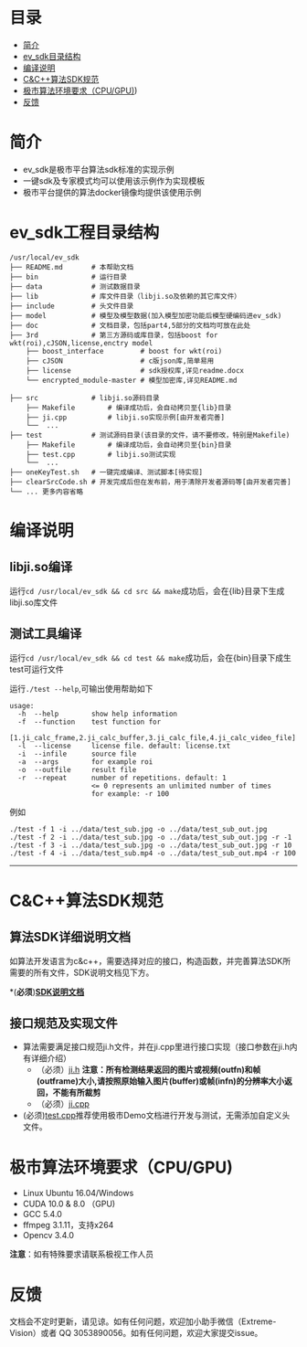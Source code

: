 # 目录
* [简介](#简介)
* [ev_sdk目录结构](#ev_sdk目录结构)
* [编译说明](#编译说明)
* [C&C++算法SDK规范](#C&C++算法SDK规范)
* [极市算法环境要求（CPU/GPU)](#极市算法环境要求（CPU/GPU))
* [反馈](#反馈)

# 简介
* ev_sdk是极市平台算法sdk标准的实现示例
* 一键sdk及专家模式均可以使用该示例作为实现模板
* 极市平台提供的算法docker镜像均提供该使用示例

# ev_sdk工程目录结构

    /usr/local/ev_sdk
    ├── README.md       # 本帮助文档
    ├── bin             # 运行目录
    ├── data            # 测试数据目录
    ├── lib             # 库文件目录（libji.so及依赖的其它库文件）
    ├── include         # 头文件目录
    ├── model           # 模型及模型数据(加入模型加密功能后模型硬编码进ev_sdk)
    ├── doc             # 文档目录，包括part4,5部分的文档均可放在此处
    ├── 3rd             # 第三方源码或库目录，包括boost for wkt(roi),cJSON,license,enctry model
        ├── boost_interface         # boost for wkt(roi)
        ├── cJSON                   # c版json库,简单易用
        ├── license                 # sdk授权库,详见readme.docx
        └── encrypted_module-master # 模型加密库,详见README.md
	
	├── src             # libji.so源码目录
        ├── Makefile        # 编译成功后，会自动拷贝至{lib}目录
        ├── ji.cpp          # libji.so实现示例[由开发者完善]
        └──  ...           
    ├── test            # 测试源码目录(该目录的文件，请不要修改，特别是Makefile)
        ├── Makefile        # 编译成功后，会自动拷贝至{bin}目录
        ├── test.cpp        # libji.so测试实现
        └──  ...           
    ├── oneKeyTest.sh   # 一键完成编译、测试脚本[待实现]
    ├── clearSrcCode.sh # 开发完成后但在发布前，用于清除开发者源码等[由开发者完善]
    └── ... 更多内容省略

# 编译说明

## libji.so编译
 运行`cd /usr/local/ev_sdk && cd src && make`成功后，会在{lib}目录下生成libji.so库文件
 
## 测试工具编译
 运行`cd /usr/local/ev_sdk && cd test && make`成功后，会在{bin}目录下成生test可运行文件
 
 运行`./test --help`,可输出使用帮助如下
 
    usage:
      -h  --help        show help information
      -f  --function    test function for 
                        [1.ji_calc_frame,2.ji_calc_buffer,3.ji_calc_file,4.ji_calc_video_file]
      -l  --license     license file. default: license.txt
      -i  --infile      source file
      -a  --args        for example roi
      -o  --outfile     result file
      -r  --repeat      number of repetitions. default: 1
                        <= 0 represents an unlimited number of times
                        for example: -r 100

 例如

    ./test -f 1 -i ../data/test_sub.jpg -o ../data/test_sub_out.jpg
    ./test -f 2 -i ../data/test_sub.jpg -o ../data/test_sub_out.jpg -r -1
    ./test -f 3 -i ../data/test_sub.jpg -o ../data/test_sub_out.jpg -r 10
    ./test -f 4 -i ../data/test_sub.mp4 -o ../data/test_sub_out.mp4 -r 100
 
---

# C&C++算法SDK规范

## 算法SDK详细说明文档
 如算法开发语言为c&c++，需要选择对应的接口，构造函数，并完善算法SDK所需要的所有文件，SDK说明文档见下方。

 *(**必须**)**[SDK说明文档](./极市算法SDK说明文档(V2.0).md)**

## 接口规范及实现文件

 - 算法需要满足接口规范ji.h文件，并在ji.cpp里进行接口实现（接口参数在ji.h内有详细介绍）
    - （必须）[ji.h](./include/ji.h) **注意：所有检测结果返回的图片或视频(outfn)和帧(outframe)大小,请按照原始输入图片(buffer)或帧(infn)的分辨率大小返回，不能有所裁剪** 
    - （必须）[ji.cpp](./src/ji.cpp)
 - (必须)[test.cpp](./test/test.cpp)推荐使用极市Demo文档进行开发与测试，无需添加自定义头文件。

# 极市算法环境要求（CPU/GPU)

* Linux Ubuntu 16.04/Windows
* CUDA 10.0 & 8.0 （GPU)
* GCC 5.4.0
* ffmpeg 3.1.11，支持x264
* Opencv 3.4.0

**注意**：如有特殊要求请联系极视工作人员

# 反馈

文档会不定时更新，请见谅。如有任何问题，欢迎加小助手微信（Extreme-Vision）或者 QQ 3053890056。如有任何问题，欢迎大家提交issue。

